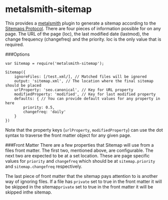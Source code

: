 metalsmith-sitemap
==========================
This provides a [metalsmith](http://www.metalsmith.io/) plugin to generate a sitemap according to the
[Sitemaps Protocol](http://www.sitemaps.org/protocol.html). There are four pieces of information possible for on any page.
The URL of the page (loc), the last modified date (lastmod), the change frequency (changefreq) and the priority. loc is
the only value that is required.

###Options
```
var Sitemap = require('metalsmith-sitemap');

Sitemap({
    ignoreFiles: [/test.xml/], // Matched files will be ignored
    output: 'sitemap.xml', // The location where the final sitemap should be placed
    urlProperty: 'seo.canonical', // Key for URL property
    modifiedProperty: 'modified', // Key for last modified property
    defaults: { // You can provide default values for any property in here
        priority: 0.5,
        changefreq: 'daily'
    }
})
```
Note that the property keys (`urlProperty`, `modifiedProperty`) can use the dot syntax to traverse the front matter
object for any given page.

###Front Matter
There are a few properties that Sitemap will use from a files front matter. The first two, mentioned above, are
configurable. The next two are expected to be at a set location. These are page specific values for `priority` and
`changefreq` which should be at `sitemap.priority` and `sitemap.changefreq` respectively.

The last piece of front matter that the sitemap pays attention to is another way of ignoring files. If a file has
`private` set to true in the front matter it will be skipped in the sitemap`private` set to true in the front matter it
will be skipped inthe sitemap.
